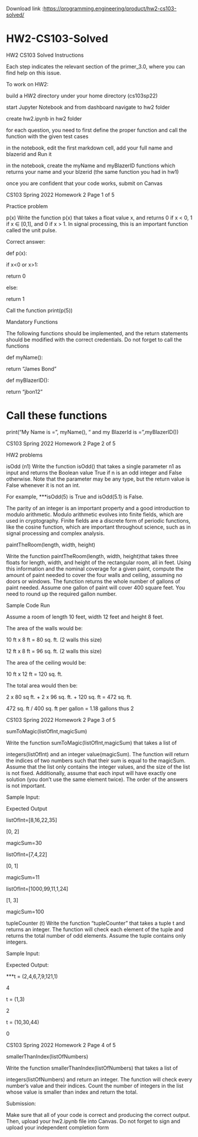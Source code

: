 Download link :https://programming.engineering/product/hw2-cs103-solved/


# HW2-CS103-Solved
HW2 CS103 Solved
Instructions

Each step indicates the relevant section of the primer_3.0, where you can find help on this issue.

To work on HW2:

build a HW2 directory under your home directory (cs103sp22)

start Jupyter Notebook and from dashboard navigate to hw2 folder

create hw2.ipynb in hw2 folder

for each question, you need to first define the proper function and call the function with the given test cases

in the notebook, edit the first markdown cell, add your full name and blazerid and Run it

in the notebook, create the myName and myBlazerID functions which returns your name and your blzerid (the same function you had in hw1)

once you are confident that your code works, submit on Canvas



CS103 Spring 2022 Homework 2 Page 1 of 5



Practice problem

p(x) Write the function p(x) that takes a float value x, and returns 0 if x < 0, 1 if x ∈ [0,1], and 0 if x > 1. In signal processing, this is an important function called the unit pulse.

Correct answer:

def p(x):

if x<0 or x>1:

return 0

else:

return 1

Call the function print(p(5))



Mandatory Functions

The following functions should be implemented, and the return statements should be modified with the correct credentials. Do not forget to call the functions

def myName():

return “James Bond”

def myBlazerID():

return “jbon12”

# Call these functions

print(“My Name is =”, myName(), “ and my BlazerId is =”,myBlazerID())

CS103 Spring 2022 Homework 2 Page 2 of 5

HW2 problems

isOdd (n1) Write the function isOdd() that takes a single parameter n1 as input and returns the Boolean value True if n is an odd integer and False otherwise. Note that the parameter may be any type, but the return value is False whenever it is not an int.

For example, ***isOdd(5) is True and isOdd(5.1) is False.

The parity of an integer is an important property and a good introduction to modulo arithmetic. Modulo arithmetic evolves into finite fields, which are used in cryptography. Finite fields are a discrete form of periodic functions, like the cosine function, which are important throughout science, such as in signal processing and complex analysis.

paintTheRoom(length, width, height)

Write the function paintTheRoom(length, width, height)that takes three floats for length, width, and height of the rectangular room, all in feet. Using this information and the nominal coverage for a given paint, compute the amount of paint needed to cover the four walls and ceiling, assuming no doors or windows. The function returns the whole number of gallons of paint needed. Assume one gallon of paint will cover 400 square feet. You need to round up the required gallon number.



Sample Code Run

Assume a room of length 10 feet, width 12 feet and height 8 feet.

The area of the walls would be:

10 ft x 8 ft = 80 sq. ft. (2 walls this size)

12 ft x 8 ft = 96 sq. ft. (2 walls this size)

The area of the ceiling would be:

10 ft x 12 ft = 120 sq. ft.

The total area would then be:

2 x 80 sq ft. + 2 x 96 sq. ft. + 120 sq. ft = 472 sq. ft.

472 sq. ft / 400 sq. ft per gallon = 1.18 gallons thus 2

CS103 Spring 2022 Homework 2 Page 3 of 5

sumToMagic(listOfInt,magicSum)

Write the function sumToMagic(listOfInt,magicSum) that takes a list of

integers(listOfInt) and an integer value(magicSum). The function will return the indices of two numbers such that their sum is equal to the magicSum. Assume that the list only contains the integer values, and the size of the list is not fixed. Additionally, assume that each input will have exactly one solution (you don’t use the same element twice). The order of the answers is not important.

Sample Input:

Expected Output

listOfInt=[8,16,22,35]

[0, 2]

magicSum=30

listOfInt=[7,4,22]

[0, 1]

magicSum=11

listOfInt=[1000,99,11,1,24]

[1, 3]

magicSum=100


tupleCounter (t) Write the function “tupleCounter” that takes a tuple t and returns an integer. The function will check each element of the tuple and returns the total number of odd elements. Assume the tuple contains only integers.

Sample Input:

Expected Output:

***t = (2,4,6,7,9,121,1)

4

t = (1,3)

2

t = (10,30,44)

0



CS103 Spring 2022 Homework 2 Page 4 of 5

smallerThanIndex(listOfNumbers)

Write the function smallerThanIndex(listOfNumbers) that takes a list of

integers(listOfNumbers) and return an integer. The function will check every number’s value and their indices. Count the number of integers in the list whose value is smaller than index and return the total.

Submission:

Make sure that all of your code is correct and producing the correct output. Then, upload your hw2.ipynb file into Canvas. Do not forget to sign and upload your independent completion form
